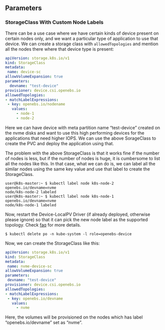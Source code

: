 ## Parameters

### StorageClass With Custom Node Labels

There can be a use case where we have certain kinds of device present on certain nodes only, and we want a particular type of application to use that device. We can create a storage class with `allowedTopologies` and mention all the nodes there where that device type is present:

```yaml
apiVersion: storage.k8s.io/v1
kind: StorageClass
metadata:
 name: device-sc
allowVolumeExpansion: true
parameters:
  devname: "test-device"
provisioner: device.csi.openebs.io
allowedTopologies:
- matchLabelExpressions:
 - key: openebs.io/nodename
   values:
     - node-1
     - node-2
```

Here we can have device with meta partition name “test-device” created on the nvme disks and want to use this high performing devices for the applications that need higher IOPS. We can use the above SorageClass to create the PVC and deploy the application using that.

The problem with the above StorageClass is that it works fine if the number of nodes is less, but if the number of nodes is huge, it is cumbersome to list all the nodes like this. In that case, what we can do is, we can label all the similar nodes using the same key value and use that label to create the StorageClass.

``` 
user@k8s-master:~ $ kubectl label node k8s-node-2 openebs.io/devname=nvme
node/k8s-node-2 labeled
user@k8s-master:~ $ kubectl label node k8s-node-1 openebs.io/devname=nvme
node/k8s-node-1 labeled
```

Now, restart the Device-LocalPV Driver (if already deployed, otherwise please ignore) so that it can pick the new node label as the supported topology. Check [faq](./faq.md#1-how-to-add-custom-topology-key) for more details.

```
$ kubectl delete po -n kube-system -l role=openebs-device
```

Now, we can create the StorageClass like this:

```yaml
apiVersion: storage.k8s.io/v1
kind: StorageClass
metadata:
 name: nvme-device-sc
allowVolumeExpansion: true
parameters:
 devname: "test-device"
provisioner: device.csi.openebs.io
allowedTopologies:
- matchLabelExpressions:
 - key: openebs.io/devname
   values:
     - nvme
```

Here, the volumes will be provisioned on the nodes which has label “openebs.io/devname” set as “nvme”.
